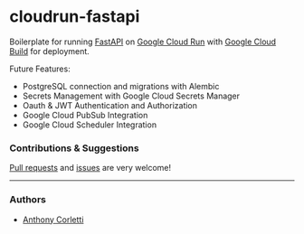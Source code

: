 # cloudrun-fastapi

Boilerplate for running [FastAPI](https://fastapi.tiangolo.com/) on [Google Cloud Run](https://cloud.google.com/run) with [Google Cloud Build](https://cloud.google.com/cloud-build) for deployment.

Future Features:

- PostgreSQL connection and migrations with Alembic
- Secrets Management with Google Cloud Secrets Manager
- Oauth & JWT Authentication and Authorization
- Google Cloud PubSub Integration
- Google Cloud Scheduler Integration

### Contributions & Suggestions

[Pull requests](https://github.com/anthcor/cloudrun-fastapi/compare) and [issues](https://github.com/anthcor/cloudrun-fastapi/issues/new) are very welcome!

---

### Authors

- [Anthony Corletti](https://github.com/anthcor)
